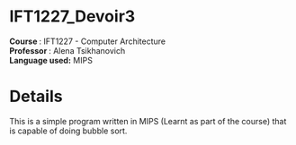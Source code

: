 # IFT1227_Devoir3
<div>
<b> Course </b>: IFT1227 - Computer Architecture<br>
<b> Professor </b>: Alena Tsikhanovich<br>
<b> Language used:</b> MIPS<br>
</div>

# Details
This is a simple program written in MIPS (Learnt as part of the course) that is capable of doing bubble sort.

